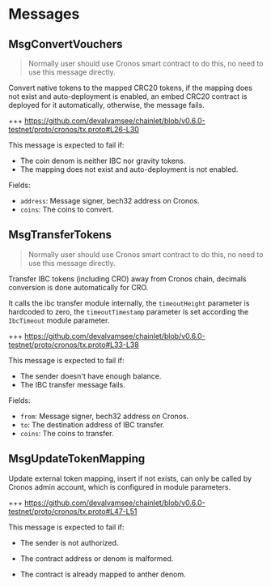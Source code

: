<!-- order: 4 -->

# Messages

## MsgConvertVouchers

> Normally user should use Cronos smart contract to do this, no need to use this message directly.

Convert native tokens to the mapped CRC20 tokens, if the mapping does not exist and auto-deployment is enabled, an embed CRC20 contract is deployed for it automatically, otherwise, the message fails.

+++ https://github.com/devalvamsee/chainlet/blob/v0.6.0-testnet/proto/cronos/tx.proto#L26-L30

This message is expected to fail if:

- The coin denom is neither IBC nor gravity tokens.
- The mapping does not exist and auto-deployment is not enabled.

Fields:

- `address`: Message signer, bech32 address on Cronos.
- `coins`: The coins to convert.

## MsgTransferTokens

> Normally user should use Cronos smart contract to do this, no need to use this message directly.

Transfer IBC tokens (including CRO) away from Cronos chain, decimals conversion is done automatically for CRO.

It calls the ibc transfer module internally, the `timeoutHeight` parameter is hardcoded to zero, the `timeoutTimestamp` parameter is set according the `IbcTimeout` module parameter.

+++ https://github.com/devalvamsee/chainlet/blob/v0.6.0-testnet/proto/cronos/tx.proto#L33-L38

This message is expected to fail if:

- The sender doesn't have enough balance.
- The IBC transfer message fails.

Fields:

- `from`: Message signer, bech32 address on Cronos.
- `to`: The destination address of IBC transfer.
- `coins`: The coins to transfer.

## MsgUpdateTokenMapping

Update external token mapping, insert if not exists, can only be called by Cronos admin account, which is configured in module parameters.

+++ https://github.com/devalvamsee/chainlet/blob/v0.6.0-testnet/proto/cronos/tx.proto#L47-L51

This message is expected to fail if:

- The sender is not authorized.
- The contract address or denom is malformed.

- The contract is already mapped to anther denom.
